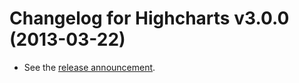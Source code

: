 # Changelog for Highcharts v3.0.0 (2013-03-22)
        
- See the [release announcement](/component/content/article/2-news/54-highcharts-3-0-released).